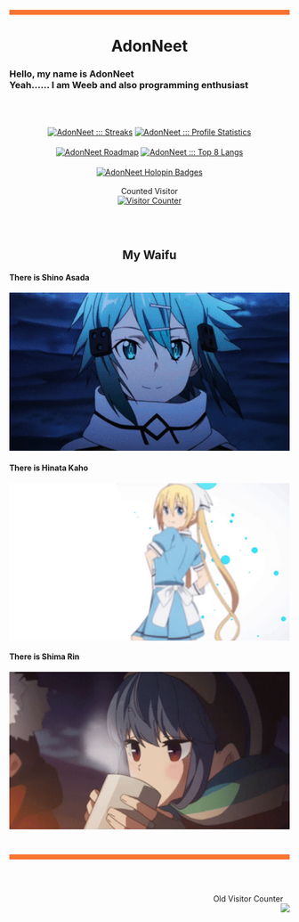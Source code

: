 <hr style="background:#F87431; border:1; height:9px" />
<h1 align= "center">
  <b>
    AdonNeet
  </b>
</h1>
<h3>
  Hello, my name is AdonNeet <br>
  Yeah...... I am Weeb and also programming enthusiast                             
</h3>

<br> <br>

<p align="center">
  <a href="https://github.com/AdonNeet"><img align="center" height="165px" src="https://github-readme-streak-stats.herokuapp.com?user=AdonNeet&theme=github-dark&hide_border=true&date_format=j%20M%5B%20Y%5D&fire=CA2E55&stroke=20FC8F&ring=20FC8F&dates=20FC8F&background=282A36" alt="AdonNeet ::: Streaks" /></a>
  <a href="https://github.com/AdonNeet"><img align="center" height="165px" src="https://readme-status-bay.vercel.app/api?username=AdonNeet&show_icons=true&count_private=false&include_all_commits=true&hide_border=true&theme=dracula&icon_color=CA2E55&title_color=20fc8f&custom_title=My+Data" alt="AdonNeet ::: Profile Statistics" /></a>
  <br><br/>
  <a href="https://roadmap.sh"><img align="center" height="170px" src="https://api.roadmap.sh/v1-badge/wide/653dc139602c6661a5722560?variant=dark" alt="AdonNeet Roadmap" /></a>
  <a href="https://github.com/AdonNeet"><img align="center" height="170px" width="390px" src="https://readme-status-bay.vercel.app/api/top-langs/?username=AdonNeet&hide_border=true&langs_count=8&custom_title=Top+Languages&title_color=20fc8f&theme=dracula&exclude_repo=machine,hacktrace&hide=css,html,svelte&layout=compact&card_width=280" alt="AdonNeet ::: Top 8 Langs" /></a>
  <br><br>
  <a href="https://holopin.io/@adonneet"><img align="center" width="840px" src="https://holopin.me/adonneet" alt="AdonNeet Holopin Badges" /></a>
  <br><br>
  Counted Visitor
  <br>
  <a href="https://github.com/AdonNeet"><img height="170px" src="https://count.getloli.com/get/@:AdonNeet?theme=asoul" alt="Visitor Counter" /></a>
</p>

<br><br>

<h2 align= "center">
  <b>
    My Waifu
  </b>
</h2>
<h4>
    There is Shino Asada <br>
</h4>
<p align="center">
  <img src="https://raw.githubusercontent.com/AdonNeet/AdonNeet/main/profile-content/Sinon_85speed_640x360.gif"/>  
  <br>
</p>
<h4>
    There is Hinata Kaho <br>
</h4>
<p align="center">
  <img align="center" src="https://raw.githubusercontent.com/AdonNeet/AdonNeet/main/profile-content/HinataKaho_75speed.gif"]/>
</p>
<h4>
    There is Shima Rin <br>
</h4>
<p align="center">
  <img align="center" src="https://raw.githubusercontent.com/AdonNeet/AdonNeet/main/profile-content/ShimaRin_65speed_640x360px.gif"]/>
</p>
<br>
<hr style="background:#F87431; border:1; height:9px" /><br><br>
<p align="right"> 
  Old Visitor Counter &nbsp;&nbsp;
  <br>
  <a href="https://visitcount.itsvg.in">
    <img align="right" src="https://visitcount.itsvg.in/api?id=AdonNeet&label=Visitor%20Counter&color=12&icon=1&pretty=true" />
  </a>
</p>

